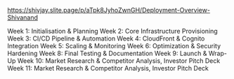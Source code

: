 
https://shivjay.slite.page/p/aTpk8JyhoZwnGH/Deployment-Overview-Shivanand


Week 1: Initialisation & Planning
Week 2: Core Infrastructure Provisioning 
Week 3: CI/CD Pipeline & Automation
Week 4: CloudFront & Cognito Integration
Week 5: Scaling & Monitoring 
Week 6: Optimization & Security Hardening 
Week 8: Final Testing & Documentation
Week 9: Launch & Wrap-Up
Week 10: Market Research & Competitor Analysis, Investor Pitch Deck
Week 11: Market Research & Competitor Analysis, Investor Pitch Deck